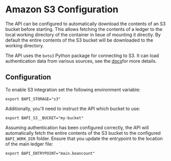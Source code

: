 # Amazon S3 Configuration

The API can be configured to automatically download the contents of an S3 bucket
before starting. This allows fetching the contents of a ledger to the local
working directory of the container in lieue of mounting it directly. By default
the entire contents of the S3 bucket will be downloaded to the working
directory.

The API uses the `boto3` Python package for connecting to S3. It can load
authentication data from various sources, see the [docs][1]for more details.

## Configuration

To enable S3 integration set the following environment variable:

```shell
export BAPI_STORAGE="s3"
```

Additionally, you'll need to instruct the API which bucket to use:

```shell
export BAPI_S3__BUCKET="my-bucket"
```

Assuming authentication has been configured correctly, the API will
automatically fetch the entire contents of the S3 bucket to the configured
`BAPI_WORK_DIR` folder. Ensure that you update the entrypoint to the location of
the main ledger file:

```shell
export BAPI_ENTRYPOINT="main.beancount"
```

[1]: <https://boto3.amazonaws.com/v1/documentation/api/latest/guide/credentials.html#environment-variables>
